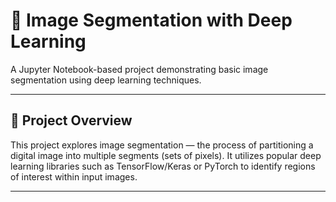 # 🧠 Image Segmentation with Deep Learning

A Jupyter Notebook-based project demonstrating basic image segmentation using deep learning techniques.

---

## 🚀 Project Overview

This project explores image segmentation — the process of partitioning a digital image into multiple segments (sets of pixels). It utilizes popular deep learning libraries such as TensorFlow/Keras or PyTorch to identify regions of interest within input images.

---
